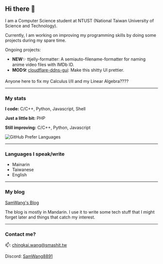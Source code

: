 ## Hi there 🤖

I am a Computer Science student at NTUST (National Taiwan University of Science and Technology). 

Currently, I am working on improving my programming skills by doing some projects during my spare time.

Ongoing projects:
- **NEW**✨ ttjelly-formatter: A semiauto-filename-formatter for naming anime video files with IMDb ID.
- **MOD**🛠️ [cloudflare-ddns-gui](https://github.com/SamWang8891/cloudflare-ddns-webGUI): Make this shitty UI prettier.

Anyone here to fix my Calculus I/II and my Linear Algebra????

---

### My stats

**I code:** C/C++, Python, Javascript, Shell

**Just a little bit:** PHP

**Still improving:** C/C++, Python, Javascript

![GitHub Prefer Languages](https://github-readme-stats.vercel.app/api/top-langs/?username=SamWang8891&layout=compact&theme=react&border_radius=10&custom_title=My%20Preferred%20Languages)


---

### Languages I speak/write

- Mainarin
- Taiwanese
- English

---

### My blog

[SamWang's Blog](https://blog.smashit.tw)


The blog is mostly in Mandarin. I use it to write some tech stuff that I might forget later and things that catch my interest.

---

### Contact me?

📫: chingkai.wang@smashit.tw

Discord: [SamWang8891](https://discordapp.com/users/519528961491992582)

